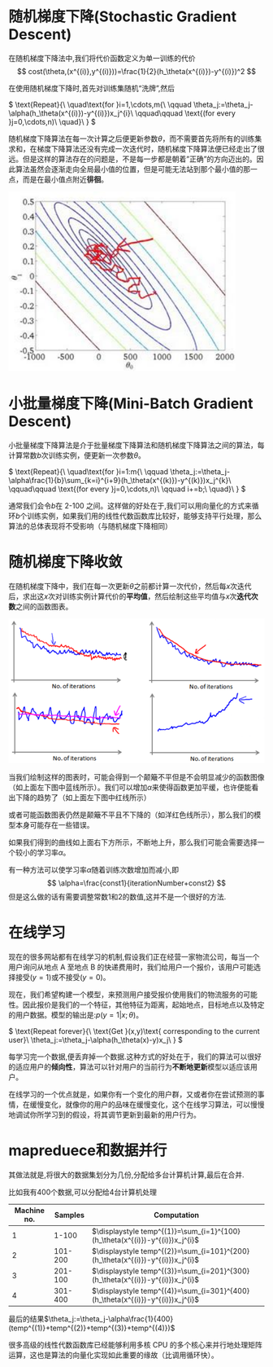 # 随机梯度下降(Stochastic Gradient Descent)
在随机梯度下降法中,我们将代价函数定义为单一训练的代价
$$
cost(\theta,(x^{(i)},y^{(i)}))=\frac{1}{2}(h_\theta(x^{(i)})-y^{(i)})^2
$$

在使用随机梯度下降时,首先对训练集随机“洗牌”,然后

$
\text{Repeat}\{\\
\quad\text{for }i=1,\cdots,m\{\\
  \qquad \theta_j:=\theta_j-\alpha(h_\theta(x^{(i)})-y^{(i)})x_j^{i}\\
 \qquad\qquad \text{(for every }j=0,\cdots,n)\\
\quad\}\\
\}
$

随机梯度下降算法在每一次计算之后便更新参数$\theta$，而不需要首先将所有的训练集求和，在梯度下降算法还没有完成一次迭代时，随机梯度下降算法便已经走出了很远。但是这样的算法存在的问题是，不是每一步都是朝着”正确”的方向迈出的。因此算法虽然会逐渐走向全局最小值的位置，但是可能无法站到那个最小值的那一点，而是在最小值点附近**徘徊**。

![SGD](image/2021-07-11-14-59-45.png)

# 小批量梯度下降(Mini-Batch Gradient Descent)
小批量梯度下降算法是介于批量梯度下降算法和随机梯度下降算法之间的算法，每计算常数$b$次训练实例，便更新一次参数$\theta$。

$
\text{Repeat}\{\\
\quad\text{for }i=1:m\{\\
  \qquad \theta_j:=\theta_j-\alpha\frac{1}{b}\sum_{k=i}^{i+9}(h_\theta(x^{(k)})-y^{(k)})x_j^{k}\\
 \qquad\qquad \text{(for every }j=0,\cdots,n)\\
\qquad i+=b;\\
\quad\}\\
\}
$

通常我们会令$b$在 2-100 之间。这样做的好处在于,我们可以用向量化的方式来循环$b$个训练实例，如果我们用的线性代数函数库比较好，能够支持平行处理，那么算法的总体表现将不受影响（与随机梯度下降相同）

# 随机梯度下降收敛
在随机梯度下降中，我们在每一次更新$\theta$之前都计算一次代价，然后每$x$次迭代后，求出这$x$次对训练实例计算代价的**平均值**，然后绘制这些平均值与$x$次**迭代次数**之间的函数图表。

![](image/2021-07-11-15-05-51.png)

当我们绘制这样的图表时，可能会得到一个颠簸不平但是不会明显减少的函数图像（如上面左下图中蓝线所示）。我们可以增加$\alpha$来使得函数更加平缓，也许便能看出下降的趋势了（如上面左下图中红线所示）

或者可能函数图表仍然是颠簸不平且不下降的（如洋红色线所示），那么我们的模型本身可能存在一些错误。

如果我们得到的曲线如上面右下方所示，不断地上升，那么我们可能会需要选择一个较小的学习率$\alpha$。

有一种方法可以使学习率$\alpha$随着训练次数增加而减小,即
$$
\alpha=\frac{const1}{iterationNumber+const2}
$$
但是这么做的话有需要调整常数1和2的数值,这并不是一个很好的方法.

# 在线学习
现在的很多网站都有在线学习的机制,假设我们正在经营一家物流公司，每当一个用户询问从地点 A 至地点 B 的快递费用时，我们给用户一个报价，该用户可能选择接受$(y=1)$或不接受$(y=0)$。

现在，我们希望构建一个模型，来预测用户接受报价使用我们的物流服务的可能性。因此报价是我们的一个特征，其他特征为距离，起始地点，目标地点以及特定的用户数据。模型的输出是:$p(y=1|x;\theta)$。

$
\text{Repeat forever}\{\\
\text{Get }(x,y)\text{ corresponding to the current user}\\
\theta_j:=\theta_j-\alpha(h_\theta(x)-y)x_j\\
\}
$

每学习完一个数据,便丢弃掉一个数据.这种方式的好处在于，我们的算法可以很好的适应用户的**倾向性**，算法可以针对用户的当前行为**不断地更新**模型以适应该用户。

在线学习的一个优点就是，如果你有一个变化的用户群，又或者你在尝试预测的事情，在缓慢变化，就像你的用户的品味在缓慢变化，这个在线学习算法，可以慢慢地调试你所学习到的假设，将其调节更新到最新的用户行为。

# mapreduece和数据并行

其做法就是,将很大的数据集划分为几份,分配给多台计算机计算,最后在合并.

比如我有400个数据,可以分配给4台计算机处理

|Machine no.|Samples|Computation|
|---|---|---|
|1|1-100|$\displaystyle temp^{(1)}=\sum_{i=1}^{100}(h_\theta(x^{(i)})-y^{(i)})x_j^{i}$|
|2|101-200|$\displaystyle temp^{(2)}=\sum_{i=101}^{200}(h_\theta(x^{(i)})-y^{(i)})x_j^{i}$|
|3|201-100|$\displaystyle temp^{(3)}=\sum_{i=201}^{300}(h_\theta(x^{(i)})-y^{(i)})x_j^{i}$|
|4|301-400|$\displaystyle temp^{(4)}=\sum_{i=301}^{400}(h_\theta(x^{(i)})-y^{(i)})x_j^{i}$|

最后的结果$\theta_j:=\theta_j-\alpha\frac{1}{400}(temp^{(1)}+temp^{(2)}+temp^{(3)}+temp^{(4)})$

很多高级的线性代数函数库已经能够利用多核 CPU 的多个核心来并行地处理矩阵运算，这也是算法的向量化实现如此重要的缘故（比调用循环快）。